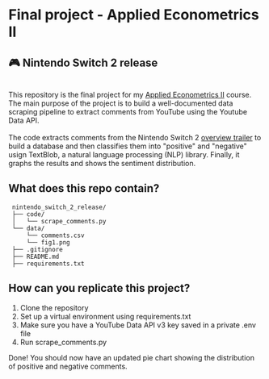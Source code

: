 # Final project - Applied Econometrics II
## :video_game: Nintendo Switch 2 release
\
This repository is the final project for my [Applied Econometrics II](https://github.com/ArturoSbr/econometrics-ii-2025) course.
The main purpose of the project is to build a well-documented data scraping pipeline to extract comments from YouTube using the Youtube Data API. 
\
\
The code extracts comments from the Nintendo Switch 2 [overview trailer](https://www.youtube.com/watch?v=9flte56erE8) to build a database and then classifies them into "positive" and "negative" usign TextBlob, a natural language processing (NLP) library. Finally, it graphs the results and shows the sentiment distribution.


## What does this repo contain?
 ```
  nintendo_switch_2_release/
  ├── code/
  │   └── scrape_comments.py    
  └── data/
      └── comments.csv
      └── fig1.png
  ├── .gitignore
  ├── README.md
  ├── requirements.txt         
  ```

## How can you replicate this project?
1. Clone the repository
2. Set up a virtual environment using requirements.txt
3. Make sure you have a YouTube Data API v3 key saved in a private .env file 
4. Run scrape_comments.py

Done! You should now have an updated pie chart showing the distribution of positive and negative comments.
